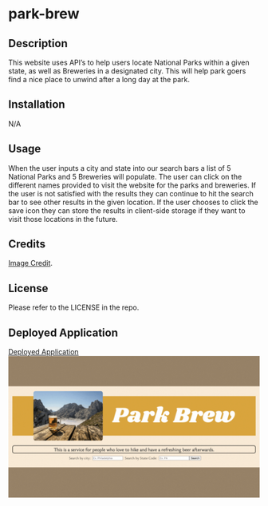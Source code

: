 # park-brew

## Description

This website uses API’s to help users locate National Parks within a given state, as well as Breweries in a designated city. This will help park goers find a nice place to unwind after a long day at the park.

## Installation

N/A

## Usage

When the user inputs a city and state into our search bars a list of 5 National Parks and 5 Breweries will populate. The user can click on the different names provided to visit the website for the parks and breweries. If the user is not satisfied with the results they can continue to hit the search bar to see other results in the given location. If the user chooses to click the save icon they can store the results in client-side storage if they want to visit those locations in the future.

## Credits
 [Image Credit](https://www.google.com/search?q=beer+outside+by+mountains&tbm=isch&ved=2ahUKEwiaqcq0_Nf-AhV1UDUKHQsKB8sQ2-cCegQIABAA&oq=beer+outside+by+mountains&gs_lcp=CgNpbWcQAzoECCMQJzoGCAAQBxAeOgYIABAIEB46BAgAEB46BggAEAUQHlDUEljjI2CMJWgAcAB4AIABcogBswmSAQQxMy4xmAEAoAEBqgELZ3dzLXdpei1pbWfAAQE&sclient=img&ei=bLVRZJrDLfWg1QGLlJzYDA&bih=697&biw=1440&rlz=1C5CHFA_enUS989US990#imgrc=6c84RjAK30U_xM).

## License

Please refer to the LICENSE in the repo.

## Deployed Application
[Deployed Application](https://nolannaphys.github.io/park-brew/)
![image](./assets/images/deployed-app.gif)